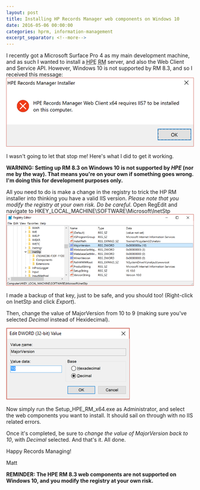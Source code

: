 ```yaml
---
layout: post
title: Installing HP Records Manager web components on Windows 10
date: 2016-05-06 00:00:00
categories: hprm, information-management
excerpt_separator: <!--more-->
---
```

I recently got a Microsoft Surface Pro 4 as my main development machine, and as such I wanted to install a <abbr title="Hewlett Packard Enterprise">HPE</abbr> <abbr title="Records Manager">RM</abbr> server, and also the Web Client and Service API. However, Windows 10 is not supported by RM 8.3, and so I received this message:
![Error message: HPE Records Manager Web Client x64 requires IIS7 to be installed on this computer](/images/160506_hprm_setup_error.png)

I wasn't going to let that stop me! Here's what I did to get it working.

<!--more-->

**WARNING: Setting up RM 8.3 on Windows 10 is not supported by *HPE* (nor me by the way). That means you're on your own if something goes wrong. I'm doing this for development purposes only.**

All you need to do is make a change in the registry to trick the HP RM installer into thinking you have a valid IIS version. _Please note that you modify the registry at your own risk. Do be careful_. Open RegEdit and navigate to HKEY_LOCAL_MACHINE\SOFTWARE\Microsoft\InetStp
![RegEdit screenshot of HKEY_LOCAL_MACHINE\SOFTWARE\Microsoft\InetStp](/images/160506_reg_InetStp.png)

I made a backup of that key, just to be safe, and you should too! (Right-click on InetStp and click *Export*).

Then, change the value of MajorVersion from 10 to 9 (making sure you've selected *Decimal* instead of Hexidecimal).

![RegEdit screenshot of the MajorVersion setting](/images/160506_reg_InetStp_MajorVersion.png)

Now simply run the Setup_HPE_RM_x64.exe as Administrator, and select the web components you want to install. It should sail on through with no IIS related errors.

Once it's completed, be sure to *change the value of MajorVersion back to 10*, with *Decimal* selected. And that's it. All done.

Happy Records Managing!

Matt

**REMINDER: The HPE RM 8.3 web components are not supported on Windows 10, and you modify the registry at your own risk.**
